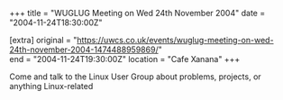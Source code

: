 +++
title = "WUGLUG Meeting on Wed 24th November 2004"
date = "2004-11-24T18:30:00Z"

[extra]
original = "https://uwcs.co.uk/events/wuglug-meeting-on-wed-24th-november-2004-1474488959869/"    
end = "2004-11-24T19:30:00Z"
location = "Cafe Xanana"
+++

Come and talk to the Linux User Group about problems, projects, or anything Linux-related

